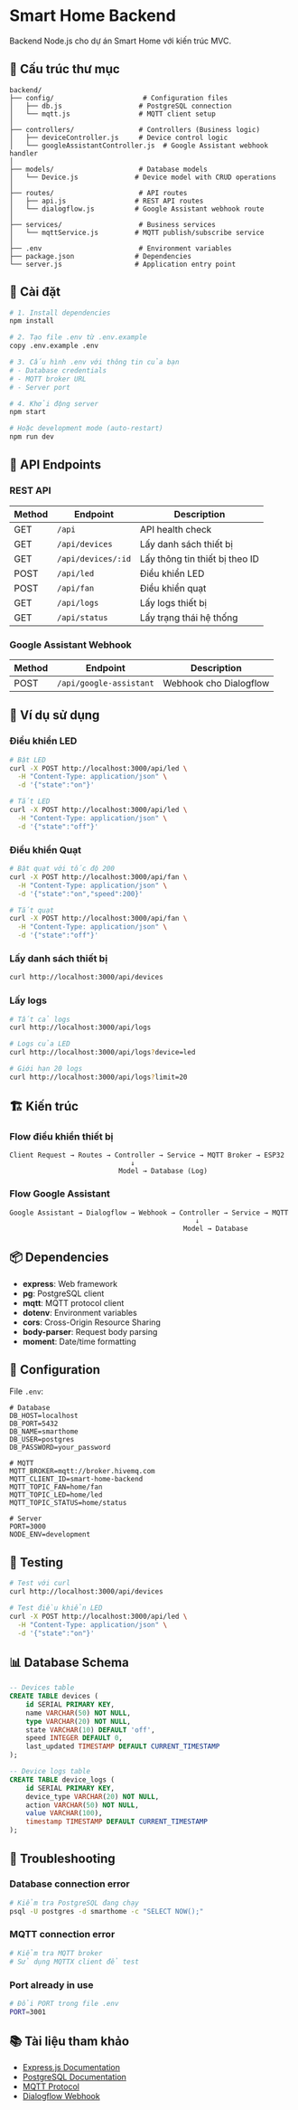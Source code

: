 # Smart Home Backend

Backend Node.js cho dự án Smart Home với kiến trúc MVC.

## 📁 Cấu trúc thư mục

```
backend/
├── config/                      # Configuration files
│   ├── db.js                   # PostgreSQL connection
│   └── mqtt.js                 # MQTT client setup
│
├── controllers/                # Controllers (Business logic)
│   ├── deviceController.js     # Device control logic
│   └── googleAssistantController.js  # Google Assistant webhook handler
│
├── models/                     # Database models
│   └── Device.js              # Device model with CRUD operations
│
├── routes/                     # API routes
│   ├── api.js                 # REST API routes
│   └── dialogflow.js          # Google Assistant webhook route
│
├── services/                   # Business services
│   └── mqttService.js         # MQTT publish/subscribe service
│
├── .env                        # Environment variables
├── package.json               # Dependencies
└── server.js                  # Application entry point
```

## 🚀 Cài đặt

```bash
# 1. Install dependencies
npm install

# 2. Tạo file .env từ .env.example
copy .env.example .env

# 3. Cấu hình .env với thông tin của bạn
# - Database credentials
# - MQTT broker URL
# - Server port

# 4. Khởi động server
npm start

# Hoặc development mode (auto-restart)
npm run dev
```

## 🔌 API Endpoints

### REST API

| Method | Endpoint | Description |
|--------|----------|-------------|
| GET | `/api` | API health check |
| GET | `/api/devices` | Lấy danh sách thiết bị |
| GET | `/api/devices/:id` | Lấy thông tin thiết bị theo ID |
| POST | `/api/led` | Điều khiển LED |
| POST | `/api/fan` | Điều khiển quạt |
| GET | `/api/logs` | Lấy logs thiết bị |
| GET | `/api/status` | Lấy trạng thái hệ thống |

### Google Assistant Webhook

| Method | Endpoint | Description |
|--------|----------|-------------|
| POST | `/api/google-assistant` | Webhook cho Dialogflow |

## 📝 Ví dụ sử dụng

### Điều khiển LED

```bash
# Bật LED
curl -X POST http://localhost:3000/api/led \
  -H "Content-Type: application/json" \
  -d '{"state":"on"}'

# Tắt LED
curl -X POST http://localhost:3000/api/led \
  -H "Content-Type: application/json" \
  -d '{"state":"off"}'
```

### Điều khiển Quạt

```bash
# Bật quạt với tốc độ 200
curl -X POST http://localhost:3000/api/fan \
  -H "Content-Type: application/json" \
  -d '{"state":"on","speed":200}'

# Tắt quạt
curl -X POST http://localhost:3000/api/fan \
  -H "Content-Type: application/json" \
  -d '{"state":"off"}'
```

### Lấy danh sách thiết bị

```bash
curl http://localhost:3000/api/devices
```

### Lấy logs

```bash
# Tất cả logs
curl http://localhost:3000/api/logs

# Logs của LED
curl http://localhost:3000/api/logs?device=led

# Giới hạn 20 logs
curl http://localhost:3000/api/logs?limit=20
```

## 🏗️ Kiến trúc

### Flow điều khiển thiết bị

```
Client Request → Routes → Controller → Service → MQTT Broker → ESP32
                              ↓
                           Model → Database (Log)
```

### Flow Google Assistant

```
Google Assistant → Dialogflow → Webhook → Controller → Service → MQTT
                                              ↓
                                           Model → Database
```

## 📦 Dependencies

- **express**: Web framework
- **pg**: PostgreSQL client
- **mqtt**: MQTT protocol client
- **dotenv**: Environment variables
- **cors**: Cross-Origin Resource Sharing
- **body-parser**: Request body parsing
- **moment**: Date/time formatting

## 🔧 Configuration

File `.env`:

```env
# Database
DB_HOST=localhost
DB_PORT=5432
DB_NAME=smarthome
DB_USER=postgres
DB_PASSWORD=your_password

# MQTT
MQTT_BROKER=mqtt://broker.hivemq.com
MQTT_CLIENT_ID=smart-home-backend
MQTT_TOPIC_FAN=home/fan
MQTT_TOPIC_LED=home/led
MQTT_TOPIC_STATUS=home/status

# Server
PORT=3000
NODE_ENV=development
```

## 🧪 Testing

```bash
# Test với curl
curl http://localhost:3000/api/devices

# Test điều khiển LED
curl -X POST http://localhost:3000/api/led \
  -H "Content-Type: application/json" \
  -d '{"state":"on"}'
```

## 📊 Database Schema

```sql
-- Devices table
CREATE TABLE devices (
    id SERIAL PRIMARY KEY,
    name VARCHAR(50) NOT NULL,
    type VARCHAR(20) NOT NULL,
    state VARCHAR(10) DEFAULT 'off',
    speed INTEGER DEFAULT 0,
    last_updated TIMESTAMP DEFAULT CURRENT_TIMESTAMP
);

-- Device logs table
CREATE TABLE device_logs (
    id SERIAL PRIMARY KEY,
    device_type VARCHAR(20) NOT NULL,
    action VARCHAR(50) NOT NULL,
    value VARCHAR(100),
    timestamp TIMESTAMP DEFAULT CURRENT_TIMESTAMP
);
```

## 🐛 Troubleshooting

### Database connection error
```bash
# Kiểm tra PostgreSQL đang chạy
psql -U postgres -d smarthome -c "SELECT NOW();"
```

### MQTT connection error
```bash
# Kiểm tra MQTT broker
# Sử dụng MQTTX client để test
```

### Port already in use
```bash
# Đổi PORT trong file .env
PORT=3001
```

## 📚 Tài liệu tham khảo

- [Express.js Documentation](https://expressjs.com/)
- [PostgreSQL Documentation](https://www.postgresql.org/docs/)
- [MQTT Protocol](https://mqtt.org/)
- [Dialogflow Webhook](https://cloud.google.com/dialogflow/es/docs/fulfillment-webhook)
